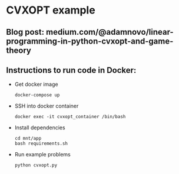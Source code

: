 # CVXOPT example

## Blog post: medium.com/@adamnovo/linear-programming-in-python-cvxopt-and-game-theory

## Instructions to run code in Docker:
  - Get docker image

        docker-compose up

  - SSH into docker container

        docker exec -it cvxopt_container /bin/bash

  - Install dependencies

        cd mnt/app
        bash requirements.sh

  - Run example problems
  
        python cvxopt.py

